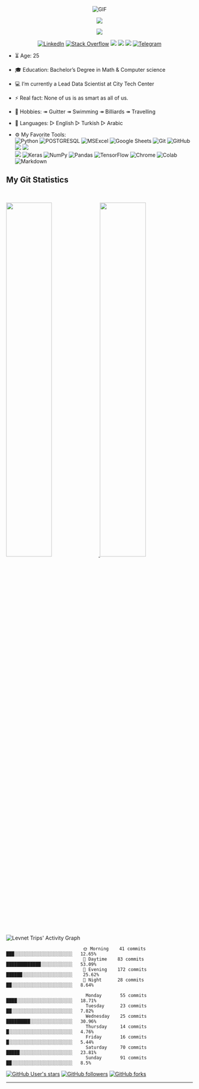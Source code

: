 <div align=center>
        <img align="center" alt="GIF" src="https://media.giphy.com/media/836HiJc7pgzy8iNXCn/giphy.gif" />
    </div>
 

<p align="center">
  <a href="https://github.com/DenverCoder1/readme-typing-svg"><img src="https://readme-typing-svg.herokuapp.com?size=25&color=58D68D&lines=Hello+World+I'm+Levent&center=true&width=600&height=80"&size=100></a>
</p>

<p align="center">
  <a href="https://github.com/DenverCoder1/readme-typing-svg"><img src="https://readme-typing-svg.herokuapp.com?size=25&color=58D68D&lines=Data+Scientist|Statistician|Kaggler&center=true&width=600&height=80"&size=100></a>
</p>

<div align=center>
        <a href="https://www.linkedin.com/in/levent-ozdemir/"><img src="https://img.shields.io/badge/Linkedin-0077b5?style=flat&logo=linkedin" alt="LinkedIn" /></a>
        <a href="https://stackoverflow.com/users/10757176/levent-%c3%96zdemir"><img src="https://img.shields.io/badge/Stack Overflow-f48024?style=flat&logo=stackoverflow&logoColor=white" alt="Stack Overflow" /></a>
        <a href="https://leventozdemir.medium.com/"><img src="https://img.shields.io/badge/Medium-12100E?&logo=medium&logoColor=white" /></a>
        <a href="https://www.kaggle.com/leventoz"><img src="https://img.shields.io/badge/Kaggle-20BEFF?&logo=Kaggle&logoColor=white" /></a>
        <a href="mailto:leventoz997@gmail.com"><img src="https://img.shields.io/badge/Gmail-D14836?&logo=gmail&logoColor=white" /></a>
        <a href="https://t.me/leventoz997"><img src="https://img.shields.io/badge/Telegram-0088cc?style=flat&logo=telegram" alt="Telegram" /></a>

</p>
</div>

- ⏳ Age: 25
- 🎓 Education: Bachelor’s Degree in Math & Computer science
- 💻 I’m currently a Lead Data Scientist at City Tech Center
- ⚡ Real fact: None of us is as smart as all of us.
- 🔭 Hobbies: ↠ Guitter ↠ Swimming ↠ Billiards ↠ Travelling
- 💬 Languages: ▻ English ▻ Turkish ▻ Arabic

- ⚙️ My Favorite Tools:<br>
  ![Python](https://img.shields.io/badge/Python-14354C?style=for-the-badge&logo=python&logoColor=white)
  ![POSTGRESQL](https://img.shields.io/badge/PostgreSQL-316192?style=for-the-badge&logo=postgresql&logoColor=white) 
  ![MSExcel](https://img.shields.io/badge/Microsoft_Excel-217346?style=for-the-badge&logo=microsoft-excel&logoColor=white) 
  <img alt="Google Sheets" src="https://img.shields.io/badge/Google%20Sheets%20-%2334A853.svg?&style=for-the-badge&logo=google%20sheets&logoColor=white"></a>
  ![Git](https://img.shields.io/badge/Git-F05032?style=for-the-badge&logo=git&logoColor=white)
  ![GitHub](https://img.shields.io/badge/GitHub-100000?style=for-the-badge&logo=github&logoColor=white)
  <img src="https://img.shields.io/badge/Postman-FF6C37?style=for-the-badge&logo=Postman&logoColor=white">
  <img src="https://img.shields.io/badge/json-5E5C5C?style=for-the-badge&logo=json&logoColor=white">
  <br>
  <img src="https://img.shields.io/badge/sublime_text-%23575757.svg?&style=for-the-badge&logo=sublime-text&logoColor=important">
  <img alt="Keras" src="https://img.shields.io/badge/Keras%20-%23D00000.svg?&style=for-the-badge&logo=Keras&logoColor=white">
  <img alt="NumPy" src="https://img.shields.io/badge/Numpy%20-%23013243.svg?&style=for-the-badge&logo=numpy&logoColor=white">
  <img alt="Pandas" src="https://img.shields.io/badge/Pandas%20-%23150458.svg?&style=for-the-badge&logo=pandas&logoColor=white">
  <img alt="TensorFlow" src="https://img.shields.io/badge/TensorFlow%20-%23FF6F00.svg?&style=for-the-badge&logo=TensorFlow&logoColor=white">
  <img alt="Chrome" src="https://img.shields.io/badge/Chrome-3DDC84?&style=for-the-badge&logo=google-chrome&logoColor=white"></a>
  <img alt="Colab" src="https://img.shields.io/badge/Colab-00b56a.svg?&style=for-the-badge&logo=google-colab&logoColor=white"></a>
  ![Markdown](https://img.shields.io/badge/Markdown-000000?style=for-the-badge&logo=markdown&logoColor=white)

## My Git Statistics


<br/>
<p align="left">
  <a href="https://abhigyantrips.dev/">
  <img width="49.5%" src="https://github-readme-stats.vercel.app/api?username=leventozdemir&show_icons=true&theme=vue&hide_border=true" />
    <img width="49.5%" src="https://github-readme-streak-stats.herokuapp.com/?user=leventozdemir&theme=vue&hide_border=true" />
    
  </a>
</p>
<br>

![Levnet Trips' Activity Graph](https://activity-graph.herokuapp.com/graph?username=leventozdemir&custom_title=Levent%20Trips's%20Contribution%20Graph&theme=xcode&bg_color=5D6D7E&hide_border=true&line=58D68D&point=B03A2E)


```
                             🌞 Morning    41 commits     ███░░░░░░░░░░░░░░░░░░░░░░   12.65% 
                             🌆 Daytime    83 commits     █████████████░░░░░░░░░░░░   53.09% 
                             🌃 Evening    172 commits    ██████░░░░░░░░░░░░░░░░░░░    25.62% 
                             🌙 Night      28 commits     ██░░░░░░░░░░░░░░░░░░░░░░░   8.64%
```

```
                              Monday       55 commits     ████░░░░░░░░░░░░░░░░░░░░░   18.71% 
                              Tuesday      23 commits     ██░░░░░░░░░░░░░░░░░░░░░░░   7.82% 
                              Wednesday    25 commits     █████████░░░░░░░░░░░░░░░░   30.96% 
                              Thursday     14 commits     █░░░░░░░░░░░░░░░░░░░░░░░░   4.76% 
                              Friday       16 commits     █░░░░░░░░░░░░░░░░░░░░░░░░   5.44% 
                              Saturday     70 commits     █████░░░░░░░░░░░░░░░░░░░░   23.81% 
                              Sunday       91 commits     ██░░░░░░░░░░░░░░░░░░░░░░░   8.5%
```





[<img alt="GitHub User's stars" src="https://img.shields.io/github/stars/leventozdemir?affiliations=OWNER%2CCOLLABORATOR%2CORGANIZATION_MEMBER&label=Total%20user%20stars%20in%20all%20repo&logoColor=green&style=social">](https://github.com/leventozdemir?tab=repositories&q=&type=&language=&sort=stargazers)
[<img alt="GitHub followers" src="https://img.shields.io/github/followers/leventozdemir?&logoColor=green&style=social">](https://github.com/leventozdemir?tab=followers)
[<img alt="GitHub forks" src="https://img.shields.io/github/forks/leventozdemir/Machine-Learning?logoColor=green&style=social">](https://github.com/leventozdemir/Machine-Learning)

------
